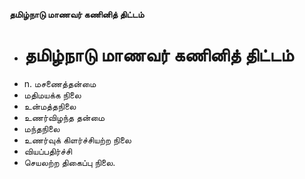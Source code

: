 **தமிழ்நாடு மாணவர் கணினித் திட்டம்**
- # தமிழ்நாடு மாணவர் கணினித் திட்டம்
- n. மசணைத்தன்மை
- மதிமயக்க நிலை
- உன்மத்தநிலை
- உணர்விழந்த தன்மை
- மந்தநிலை
- உணர்வுக் கிளர்ச்சியற்ற நிலை
- வியப்பதிர்ச்சி
- செயலற்ற திகைப்பு நிலை.

